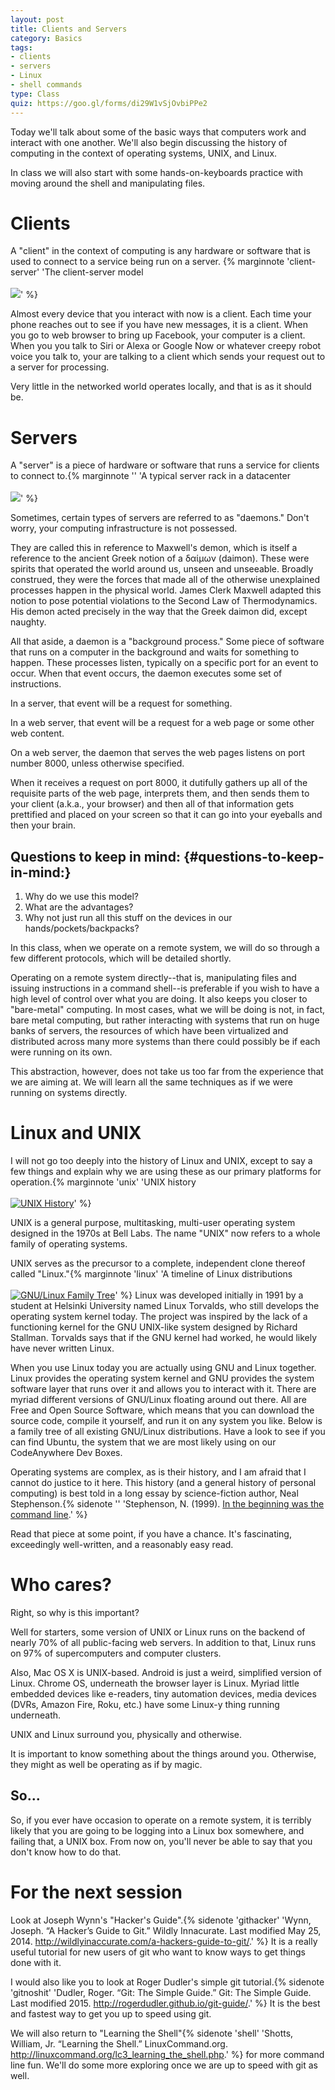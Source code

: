 ```yaml
---
layout: post
title: Clients and Servers
category: Basics
tags: 
- clients
- servers
- Linux
- shell commands
type: Class
quiz: https://goo.gl/forms/di29W1vSjOvbiPPe2
---
```


Today we'll talk about some of the basic ways that computers work and
interact with one another. We'll also begin discussing the history of
computing in the context of operating systems, UNIX, and Linux.

In class we will also start with some hands-on-keyboards practice with
moving around the shell and manipulating files. 
<excerpt/>

# Clients

A "client" in the context of computing is any hardware or software that
is used to connect to a service being run on a server. {% marginnote 'client-server' 'The client-server model<br/><br/>[![](https://upload.wikimedia.org/wikipedia/commons/thumb/c/c9/Client-server-model.svg/200px-Client-server-model.svg.png)](https://en.wikipedia.org/wiki/Client_(computing)#/media/File:Client-server-model.svg)' %}

Almost every device that you interact with now is a client. Each time
your phone reaches out to see if you have new messages, it is a client.
When you go to web browser to bring up Facebook, your computer is a
client. When you you talk to Siri or Alexa or Google Now or whatever
creepy robot voice you talk to, your are talking to a client which sends
your request out to a server for processing.

Very little in the networked world operates locally, and that is as it
should be.

# Servers

A "server" is a piece of hardware or software that runs a service for
clients to connect to.{% marginnote '' 'A typical server rack in a datacenter<br/><br/>[![](https://upload.wikimedia.org/wikipedia/commons/thumb/f/f5/Rack001.jpg/360px-Rack001.jpg)](https://en.wikipedia.org/wiki/Data_center)' %}

Sometimes, certain types of servers are referred to as "daemons." Don't
worry, your computing infrastructure is not possessed.

They are called this in reference to Maxwell's demon, which is itself a
reference to the ancient Greek notion of a δαίμων (daimon). These were
spirits that operated the world around us, unseen and unseeable. Broadly
construed, they were the forces that made all of the otherwise
unexplained processes happen in the physical world. James Clerk Maxwell
adapted this notion to pose potential violations to the Second Law of
Thermodynamics. His demon acted precisely in the way that the Greek
daimon did, except naughty.

All that aside, a daemon is a "background process." Some piece of
software that runs on a computer in the background and waits for
something to happen. These processes listen, typically on a specific
port for an event to occur. When that event occurs, the daemon executes
some set of instructions.

In a server, that event will be a request for something.

In a web server, that event will be a request for a web page or some
other web content.

On a web server, the daemon that serves the web pages listens on port
number 8000, unless otherwise specified.

When it receives a request on port 8000, it dutifully gathers up all of
the requisite parts of the web page, interprets them, and then sends
them to your client (a.k.a., your browser) and then all of that
information gets prettified and placed on your screen so that it can go
into your eyeballs and then your brain.

## Questions to keep in mind: {#questions-to-keep-in-mind:}

1.  Why do we use this model?
2.  What are the advantages?
3.  Why not just run all this stuff on the devices in our
    hands/pockets/backpacks?

In this class, when we operate on a remote system, we will do so through
a few different protocols, which will be detailed shortly.

Operating on a remote system directly--that is, manipulating files and
issuing instructions in a command shell--is preferable if you wish to
have a high level of control over what you are doing. It also keeps you
closer to "bare-metal" computing. In most cases, what we will be doing
is not, in fact, bare metal computing, but rather interacting with
systems that run on huge banks of servers, the resources of which have
been virtualized and distributed across many more systems than there
could possibly be if each were running on its own.

This abstraction, however, does not take us too far from the experience
that we are aiming at. We will learn all the same techniques as if we
were running on systems directly.

# Linux and UNIX

I will not go too deeply into the history of Linux and UNIX, except to
say a few things and explain why we are using these as our primary
platforms for operation.{% marginnote 'unix' 'UNIX history<br/><br/>[![UNIX History](https://upload.wikimedia.org/wikipedia/commons/thumb/7/77/Unix_history-simple.svg/200px-Unix_history-simple.svg.png)](https://upload.wikimedia.org/wikipedia/commons/7/77/Unix_history-simple.svg)' %} 

UNIX is a general purpose, multitasking, multi-user operating system
designed in the 1970s at Bell Labs.
The name "UNIX" now refers to a whole family of operating
systems.

UNIX serves as the precursor to a complete, independent clone thereof
called "Linux."{% marginnote 'linux' 'A timeline of Linux distributions<br/><br/>[![GNU/Linux Family Tree](https://upload.wikimedia.org/wikipedia/commons/thumb/1/1b/Linux_Distribution_Timeline.svg/200px-Linux_Distribution_Timeline.svg.png)](https://upload.wikimedia.org/wikipedia/commons/1/1b/Linux_Distribution_Timeline.svg)' %} Linux was developed initially in 1991 by a student at
Helsinki University named Linux Torvalds, who still develops the
operating system kernel today. The project was inspired by the lack of a
functioning kernel for the GNU UNIX-like system designed by Richard
Stallman. Torvalds says that if the GNU kernel had worked, he would
likely have never written Linux.

When you use Linux today you are actually using GNU and Linux together.
Linux provides the operating system kernel and GNU provides the system
software layer that runs over it and allows you to interact with it.
There are myriad different versions of GNU/Linux floating around out
there. All are Free and Open Source Software, which means that you can
download the source code, compile it yourself, and run it on any system
you like. Below is a family tree of all existing GNU/Linux
distributions. Have a look to see if you can find Ubuntu, the system
that we are most likely using on our CodeAnywhere Dev Boxes.

Operating systems are complex, as is their history, and I am afraid that
I cannot do justice to it here. This history (and a general history of
personal computing) is best told in a long essay by science-fiction
author, Neal Stephenson.{% sidenote '' 'Stephenson, N. (1999). [In the beginning was the command line](http://www.cryptonomicon.com/beginning.html).' %}

Read that piece at some point, if you have a chance. It's fascinating,
exceedingly well-written, and a reasonably easy read.

# Who cares?

Right, so why is this important?

Well for starters, some version of UNIX or Linux runs on the backend of
nearly 70% of all public-facing web servers. In addition to that, Linux
runs on 97% of supercomputers and computer clusters.

Also, Mac OS X is UNIX-based. Android is just a weird, simplified
version of Linux. Chrome OS, underneath the browser layer is Linux.
Myriad little embedded devices like e-readers, tiny automation devices,
media devices (DVRs, Amazon Fire, Roku, etc.) have some Linux-y thing
running underneath.

UNIX and Linux surround you, physically and otherwise.

It is important to know something about the things around you.
Otherwise, they might as well be operating as if by magic.

## So...

So, if you ever have occasion to operate on a remote system, it is
terribly likely that you are going to be logging into a Linux box
somewhere, and failing that, a UNIX box. From now on, you'll never be
able to say that you don't know how to do that.

# For the next session

Look at Joseph Wynn's "Hacker's Guide".{% sidenote 'githacker' 'Wynn, Joseph. “A Hacker’s Guide to Git.” Wildly Innacurate. Last modified May 25, 2014. <http://wildlyinaccurate.com/a-hackers-guide-to-git/>.' %}
It is a really useful tutorial for new users of git who want to know ways to get things done with it.

I would also like you to look at Roger Dudler's simple git tutorial.{% sidenote 'gitnoshit' 'Dudler, Roger. “Git: The Simple Guide.” Git: The Simple Guide. Last modified 2015. <http://rogerdudler.github.io/git-guide/>.' %}
It is the best and fastest way to get you up to speed using git.

We will also return to "Learning the Shell"{% sidenote 'shell' 'Shotts, William, Jr. “Learning the Shell.” LinuxCommand.org. <http://linuxcommand.org/lc3_learning_the_shell.php>.' %} for more command line fun. 
We'll do some more exploring once we are up to speed with git as well.